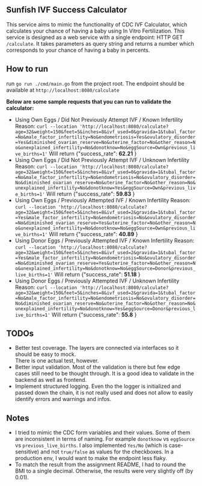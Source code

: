 ## Sunfish IVF Success Calculator
This service aims to mimic the functionality of CDC IVF Calculator, which calculates your chance of having a baby using 
In Vitro Fertilization.
This service is designed as a web service with a single endpoint: HTTP GET `/calculate`.  It takes parameters as 
query string and returns a number which corresponds to your chance of having a baby in percents.   

## How to run ## 
run `go run ./cmd/main.go` from the project root.
The endpoint should be available at `http://localhost:8080/calculate`

**Below are some sample requests that you can run to validate the calculator:**
- Using Own Eggs / Did Not Previously Attempt IVF / Known Infertility Reason:
`curl --location 'http://localhost:8080/calculate?age=32&weight=150&feet=5&inches=8&ivf_used=0&gravida=1&tubal_factor=No&male_factor_infertility=No&endometriosis=Yes&ovulatory_disorder=Yes&diminished_ovarian_reserve=No&uterine_factor=No&other_reason=No&unexplained_infertility=No&donotknow=No&eggSource=Own&previous_live_births=1'`
Will return {"success_rate": **62.21** }
- Using Own Eggs / Did Not Previously Attempt IVF / Unknown Infertility Reason:
`curl --location 'http://localhost:8080/calculate?age=32&weight=150&feet=5&inches=8&ivf_used=0&gravida=1&tubal_factor=No&male_factor_infertility=No&endometriosis=No&ovulatory_disorder=No&diminished_ovarian_reserve=No&uterine_factor=No&other_reason=No&unexplained_infertility=No&donotknow=Yes&eggSource=Own&previous_live_births=1'`
  Will return {"success_rate": **59.83** }
- Using Own Eggs / Previously Attempted IVF / Known Infertility Reason:
`curl --location 'http://localhost:8080/calculate?age=32&weight=150&feet=5&inches=8&ivf_used=2&gravida=1&tubal_factor=Yes&male_factor_infertility=No&endometriosis=No&ovulatory_disorder=No&diminished_ovarian_reserve=Yes&uterine_factor=No&other_reason=No&unexplained_infertility=No&donotknow=No&eggSource=Own&previous_live_births=1'`
  Will return {"success_rate": **40.89** }
- Using Donor Eggs / Previously Attempted IVF / Known Infertility Reason:
`curl --location 'http://localhost:8080/calculate?age=32&weight=150&feet=5&inches=8&ivf_used=2&gravida=1&tubal_factor=Yes&male_factor_infertility=No&endometriosis=No&ovulatory_disorder=No&diminished_ovarian_reserve=Yes&uterine_factor=No&other_reason=No&unexplained_infertility=No&donotknow=No&eggSource=Donor&previous_live_births=1'`
  Will return {"success_rate": **51.18** }
- Using Donor Eggs / Previously Attempted IVF / Unknown Infertility Reason:
`curl --location 'http://localhost:8080/calculate?age=32&weight=150&feet=5&inches=8&ivf_used=2&gravida=1&tubal_factor=No&male_factor_infertility=No&endometriosis=No&ovulatory_disorder=No&diminished_ovarian_reserve=No&uterine_factor=No&other_reason=No&unexplained_infertility=No&donotknow=Yes&eggSource=Donor&previous_live_births=1'`
  Will return {"success_rate": **55.8** }

## TODOs ##
- Better test coverage.  The layers are connected via interfaces so it should be easy to mock.  
There is one actual test, however.
- Better input validation.  Most of the validation is there but few edge cases still need to be thought through.  It is 
a good idea to validate in the backend as well as frontend.
- Implement structured logging.  Even tho the logger is initialized and passed down the chain, it is not really used 
and does not allow to easily identify errors and warnings and infos.

## Notes ##
- I tried to mimic the CDC form variables and their values.  Some of them are inconsistent in terms of naming.  For example 
`donotknow` vs `eggSource` vs `previous_live_births`.  I also implemented `Yes/No` (which is case-sensitive) 
and not `true/false` as values for the checkboxes.  In a production env, I would want to make the endpoint less flaky.
- To match the result from the assignment README, I had to round the BMI to a single decimal.  Otherwise, the results were
 very slightly off (by 0.01).


